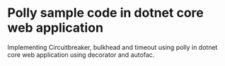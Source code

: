 # Polly sample code in dotnet core web application

Implementing Circuitbreaker, bulkhead and timeout using polly in dotnet core web application using decorator and autofac.
